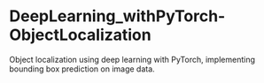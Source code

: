 # DeepLearning_withPyTorch-ObjectLocalization
Object localization using deep learning with PyTorch, implementing bounding box prediction on image data.

